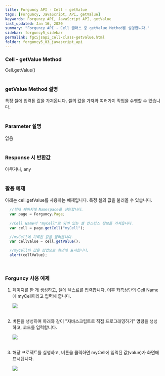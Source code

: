 ```yaml
---
title: Forguncy API - Cell - getValue
tags: [Forguncy, JavaScript, API, getValue]
keywords: Forguncy API, JavaScript API, getValue
last_updated: Jan 16, 2020
summary: "Forguncy API - Cell 클래스 중 getValue Method를 설명합니다."
sidebar: forguncy5_sidebar
permalink: fgc5jsapi_cell-class-getvalue.html
folder: forguncy5_03_javascript_api
---
```


### Cell - getValue Method
Cell.getValue()
<br /><br />

### getValue Method 설명
특정 셀에 입력된 값을 가져옵니다. 셀의 값을 가져와 여러가지 작업을 수행할 수 있습니다.
<br /><br />

### Parameter 설명
없음
<br /><br />

### Response 시 반환값
아무거나, any
<br /><br />

### 활용 예제
아래는 cell.getValue를 사용하는 예제입니다. 특정 셀의 값을 불러올 수 있습니다.
<br />

~~~javascript
  //현재 페이지에 Namespace를 선언합니다.
  var page = Forguncy.Page;
  
  //Cell Name이 "myCell"로 되어 있는 셀 인스턴스 정보를 가져옵니다.
  var cell = page.getCell("myCell");

  //myCell에 기록된 값을 불러옵니다.
  var cellValue = cell.getValue();

  //myCell의 값을 팝업으로 화면에 표시합니다.
  alert(cellValue);
~~~

<br />

### Forguncy 사용 예제

1. 페이지를 한 개 생성하고, 셀에 텍스르를 입력합니다. 이후 좌측상단의 Cell Name에 myCell이라고 입력해 줍니다.

    ![]({{site.url}}/images/forguncy5/ex-ss_cell-getvalue01.png)
    <br /><br />

2. 버튼을 생성하여 아래와 같이 "자바스크립트로 직접 프로그래밍하기" 명령을 생성하고, 코드를 입력합니다.

    ![]({{site.url}}/images/forguncy5/ex-ss_cell-getvalue02.png)
    <br /><br />

3. 해당 프로젝트를 실행하고, 버튼을 클릭하면 myCell에 입력된 값(value)가 화면에 표시됩니다.

    ![]({{site.url}}/images/forguncy5/ex-ss_cell-getvalue03.gif)

<br /><br />